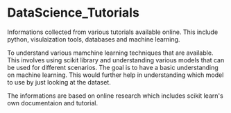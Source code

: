 # DataScience_Tutorials
Informations collected from various tutorials available online. This include python, visulaization tools, databases and machine learning.

To understand various mamchine learning techniques that are available. This involves using scikit library and understanding various models that can be used for different scenarios. The goal is to have a basic understanding on machine learning. This would further help in understanding which model to use by just looking at the dataset.

The informations are based on online research which includes scikit learn's own documentaion and tutorial. 
